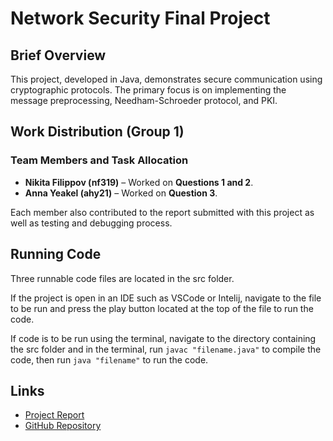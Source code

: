 # Network Security Final Project

## Brief Overview

This project, developed in Java, demonstrates secure communication using cryptographic protocols. The primary focus is on implementing the message preprocessing, Needham-Schroeder protocol, and PKI.

## Work Distribution (Group 1)

### Team Members and Task Allocation
- **Nikita Filippov (nf319)** – Worked on **Questions 1 and 2**.
- **Anna Yeakel (ahy21)** – Worked on **Question 3**.

Each member also contributed to the report submitted with this project as well as testing and debugging process.

## Running Code

Three runnable code files are located in the src folder. 

If the project is open in an IDE such as VSCode or Intelij, navigate to the file to be run and press the play button located at the top of the file to run the code. 

If code is to be run using the terminal, navigate to the directory containing the src folder and in the terminal, run `javac "filename.java"` to compile the code, then run `java "filename"` to run the code.

## Links

- [Project Report](https://drive.google.com/file/d/1cRzk9K57LzGVnboxJdAchmEMZYk-TJA3/view?usp=sharing)
- [GitHub Repository](https://github.com/Nik-Filippov/network-security-final-project)
